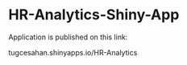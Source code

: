 # HR-Analytics-Shiny-App


Application is published on this link:

tugcesahan.shinyapps.io/HR-Analytics
